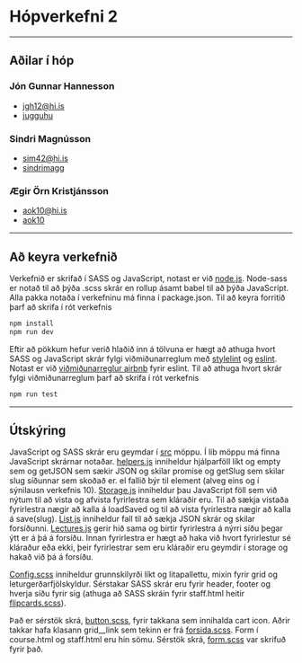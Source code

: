 # Hópverkefni 2
---
## Aðilar í hóp

### Jón Gunnar Hannesson
 - jgh12@hi.is
 - [jugguhu](https://github.com/jugguhu)

### Sindri Magnússon
 - sim42@hi.is
 - [sindrimagg](https://github.com/sindrimagg)

### Ægir Örn Kristjánsson
 - aok10@hi.is
 - [aok10](https://github.com/aok10)
 ---
## Að keyra verkefnið
Verkefnið er skrifað í SASS og JavaScript, notast er við [node.js](https://nodejs.org/en/). Node-sass er notað til að þýða .scss skrár en rollup ásamt babel til að þýða JavaScript.
Alla pakka notaða í verkefninu má finna í package.json.
Til að keyra forritið þarf að skrifa í rót verkefnis
```bash
npm install
npm run dev
```

Eftir að pökkum hefur verið hlaðið inn á tölvuna er hægt að athuga hvort SASS og JavaScript skrár fylgi viðmiðunarreglum með [stylelint](https://stylelint.io/) og [eslint](https://eslint.org/). Notast er við [viðmiðunarreglur airbnb](https://github.com/airbnb/javascript/tree/master/packages/eslint-config-airbnb-base) fyrir eslint.
Til að athuga hvort skrár fylgi viðmiðunarreglum þarf að skrifa í rót verkefnis
```bash
npm run test
```
---
## Útskýring
JavaScript og SASS skrár eru geymdar í [src](src) möppu.
Í lib möppu má finna JavaScript skrárnar notaðar. [helpers.js](src/lib/helpers.js) inniheldur hjálparföll líkt og empty sem og getJSON sem sækir JSON og skilar promise og getSlug sem skilar slug síðunnar sem skoðað er. el fallið býr til element (alveg eins og í sýnilausn verkefnis 10). [Storage.js](src/lib/storage.js) inniheldur þau JavaScript föll sem við nýtum til að vista og afvista fyrirlestra sem kláraðir eru. Til að sækja vistaða fyrirlestra nægir að kalla á loadSaved og til að vista fyrirlestra nægir að kalla á save(slug). [List.js](src/lib/list.js) inniheldur fall til að sækja JSON skrár og skilar forsíðunni. [Lectures.js](src/lib/lectures.js) gerir hið sama og birtir fyrirlestra á nýrri síðu þegar ýtt er á þá á forsíðu. Innan fyrirlestra er hægt að haka við hvort fyrirlestur sé kláraður eða ekki, þeir fyrirlestrar sem eru kláraðir eru geymdir í storage og hakað við þá á forsíðu.

[Config.scss](scss/config.scss) inniheldur grunnskilyrði líkt og litapallettu, mixin fyrir grid og leturgerðarfjölskyldur. Sérstakar SASS skrár eru fyrir header, footer og hverja síðu fyrir sig (athuga að SASS skráin fyrir staff.html heitir [flipcards.scss](scss/flipcards.scss)). 

Það er sérstök skrá, [button.scss](scss/button.scss), fyrir takkana sem innihalda cart icon. Aðrir takkar hafa klasann grid__link sem tekinn er frá [forsida.scss](scss/forsida.scss).
Form í course.html og staff.html eru hin sömu. Sérstök skrá, [form.scss](/scss/form.scss) var skrifuð fyrir það.


